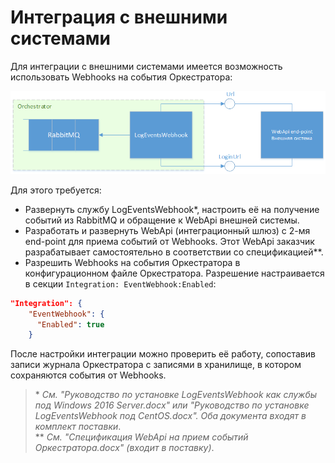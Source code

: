 # Интеграция с внешними системами

Для интеграции с внешними системами имеется возможность использовать Webhooks на события Оркестратора:

![](<../../.gitbook/assets/Интеграция с внешней системой.png>)

Для этого требуется:

* Развернуть службу LogEventsWebhook\*, настроить её на получение событий из RabbitMQ и обращение к WebApi внешней системы.
* Разработать и развернуть WebApi (интеграционный шлюз) с 2-мя end-point для приема событий от Webhooks. Этот WebApi заказчик разрабатывает самостоятельно в соответствии со спецификацией\**. 
* Разрешить Webhooks на события Оркестратора в конфигурационном файле Оркестратора. Разрешение настраивается в секции `Integration: EventWebhook:Enabled`:

```json
"Integration": {
    "EventWebhook": {
      "Enabled": true
    }
```
После настройки интеграции можно проверить её работу, сопоставив записи журнала Оркестратора с записями в хранилище, в котором сохраняются события от Webhooks.

> \* *См. "Руководство по установке LogEventsWebhook как службы под Windows 2016 Server.docx" или "Руководство по установке LogEventsWebhook под CentOS.docx". Оба документа входят в комплект поставки*.\
> \*\* *См. "Спецификация WebApi на прием событий Оркестратора.docx" (входит в поставку)*. 

